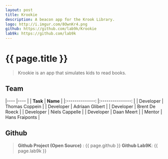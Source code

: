 ```yaml
---
layout: post
title: Krookie
description: A beacon app for the Krook Library.
logo: http://i.imgur.com/8OwnKr4.png
github: https://github.com/lab9k/Krookie
lab9k: https://github.com/lab9k
---
```


# {{ page.title }}

>Krookie is an app that simulates kids to read books.

## Team

|----               |----           |
|    **Task**       |       **Name**        |
|:--------------:   |:---------------:  |
| Developer     |  Thomas Coppein   |
| Developer     | Adriaan Glibert   |
| Developer     | Brent De Roeck    |
| Developer     | Niels Cappelle    |
| Developer     | Daan Meert        |
| Mentor        | Hans Fraiponts    |

## Github

>**Github Project (Open Source)** : {{ page.github }}
>**Github Lab9K**: {{ page.lab9k }}
